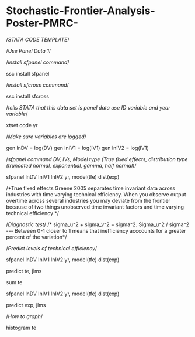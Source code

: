 # Stochastic-Frontier-Analysis-Poster-PMRC-
/*STATA CODE TEMPLATE*/

/*Use Panel Data 1*/

/*install sfpanel command*/

ssc install sfpanel 

/*install sfcross command*/

ssc install sfcross

/*tells STATA that this data set is panel data use ID variable and year variable*/

xtset code yr

/*Make sure variables are logged*/

gen lnDV = log(DV)
gen lnIV1 = log(IV1)
gen lnIV2 = log(IV1)

/*sfpanel command DV, IVs, Model type (True fixed effects, distribution type (truncated normal, exponential, gamma, half normal)*/

sfpanel lnDV lnIV1 lnIV2 yr, model(tfe) dist(exp)

/*True fixed effects Greene 2005 separates time invariant data  across industries with time varying technical efficiency. When you observe output overtime across several industries you may deviate from the frontier because of two things unobserved time invariant factors and time varying technical efficiency */

/*Diagnostic test*/
/* sigma_u^2 + sigma_v^2  = sigma^2. Sigma_u^2 / sigma^2 --- Between 0-1 closer to 1 means that inefficiency acccounts for a greater percent of the variation*/

/*Predict levels of technical efficiency*/

sfpanel lnDV lnIV1 lnIV2 yr, model(tfe) dist(exp)

predict te, jlms

sum te

sfpanel lnDV lnIV1 lnIV2 yr, model(tfe) dist(exp)

predict exp, jlms

/*How to graph*/

histogram te

